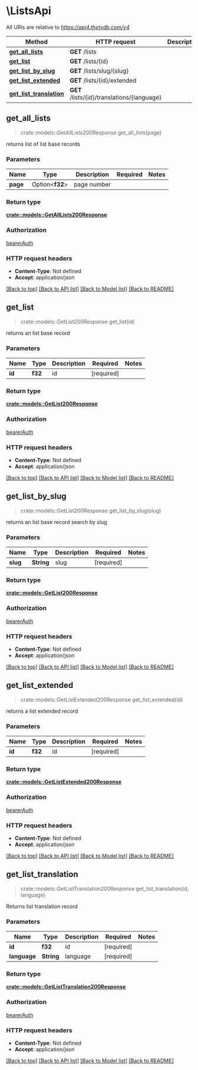 # \ListsApi

All URIs are relative to *https://api4.thetvdb.com/v4*

Method | HTTP request | Description
------------- | ------------- | -------------
[**get_all_lists**](ListsApi.md#get_all_lists) | **GET** /lists | 
[**get_list**](ListsApi.md#get_list) | **GET** /lists/{id} | 
[**get_list_by_slug**](ListsApi.md#get_list_by_slug) | **GET** /lists/slug/{slug} | 
[**get_list_extended**](ListsApi.md#get_list_extended) | **GET** /lists/{id}/extended | 
[**get_list_translation**](ListsApi.md#get_list_translation) | **GET** /lists/{id}/translations/{language} | 



## get_all_lists

> crate::models::GetAllLists200Response get_all_lists(page)


returns list of list base records

### Parameters


Name | Type | Description  | Required | Notes
------------- | ------------- | ------------- | ------------- | -------------
**page** | Option<**f32**> | page number |  |

### Return type

[**crate::models::GetAllLists200Response**](getAllLists_200_response.md)

### Authorization

[bearerAuth](../README.md#bearerAuth)

### HTTP request headers

- **Content-Type**: Not defined
- **Accept**: application/json

[[Back to top]](#) [[Back to API list]](../README.md#documentation-for-api-endpoints) [[Back to Model list]](../README.md#documentation-for-models) [[Back to README]](../README.md)


## get_list

> crate::models::GetList200Response get_list(id)


returns an list base record

### Parameters


Name | Type | Description  | Required | Notes
------------- | ------------- | ------------- | ------------- | -------------
**id** | **f32** | id | [required] |

### Return type

[**crate::models::GetList200Response**](getList_200_response.md)

### Authorization

[bearerAuth](../README.md#bearerAuth)

### HTTP request headers

- **Content-Type**: Not defined
- **Accept**: application/json

[[Back to top]](#) [[Back to API list]](../README.md#documentation-for-api-endpoints) [[Back to Model list]](../README.md#documentation-for-models) [[Back to README]](../README.md)


## get_list_by_slug

> crate::models::GetList200Response get_list_by_slug(slug)


returns an list base record search by slug

### Parameters


Name | Type | Description  | Required | Notes
------------- | ------------- | ------------- | ------------- | -------------
**slug** | **String** | slug | [required] |

### Return type

[**crate::models::GetList200Response**](getList_200_response.md)

### Authorization

[bearerAuth](../README.md#bearerAuth)

### HTTP request headers

- **Content-Type**: Not defined
- **Accept**: application/json

[[Back to top]](#) [[Back to API list]](../README.md#documentation-for-api-endpoints) [[Back to Model list]](../README.md#documentation-for-models) [[Back to README]](../README.md)


## get_list_extended

> crate::models::GetListExtended200Response get_list_extended(id)


returns a list extended record

### Parameters


Name | Type | Description  | Required | Notes
------------- | ------------- | ------------- | ------------- | -------------
**id** | **f32** | id | [required] |

### Return type

[**crate::models::GetListExtended200Response**](getListExtended_200_response.md)

### Authorization

[bearerAuth](../README.md#bearerAuth)

### HTTP request headers

- **Content-Type**: Not defined
- **Accept**: application/json

[[Back to top]](#) [[Back to API list]](../README.md#documentation-for-api-endpoints) [[Back to Model list]](../README.md#documentation-for-models) [[Back to README]](../README.md)


## get_list_translation

> crate::models::GetListTranslation200Response get_list_translation(id, language)


Returns list translation record

### Parameters


Name | Type | Description  | Required | Notes
------------- | ------------- | ------------- | ------------- | -------------
**id** | **f32** | id | [required] |
**language** | **String** | language | [required] |

### Return type

[**crate::models::GetListTranslation200Response**](getListTranslation_200_response.md)

### Authorization

[bearerAuth](../README.md#bearerAuth)

### HTTP request headers

- **Content-Type**: Not defined
- **Accept**: application/json

[[Back to top]](#) [[Back to API list]](../README.md#documentation-for-api-endpoints) [[Back to Model list]](../README.md#documentation-for-models) [[Back to README]](../README.md)

